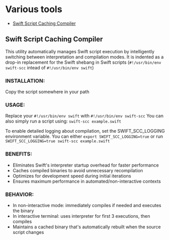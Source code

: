 # Various tools
- [Swift Script Caching Compiler](#swift-script-caching-compiler)

## Swift Script Caching Compiler

This utility automatically manages Swift script execution by intelligently switching between interpretation and compilation modes. It is indented as a drop-in replacement for the Swift shebang in Swift scripts (```#!/usr/bin/env swift-scc``` intead of ```#!/usr/bin/env swift```)

### INSTALLATION:
Copy the script somewhere in your path

### USAGE:
Replace your ```#!/usr/bin/env swift``` with ```#!/usr/bin/env swift-scc```
You can also simply run a script using: ```swift-scc example.swift```

To enable detailed logging about compilation, set the SWIFT_SCC_LOGGING environment variable.
You can either ```export SWIFT_SCC_LOGGING=true``` or run ```SWIFT_SCC_LOGGING=true swift-scc example.swift```
### BENEFITS:
- Eliminates Swift's interpreter startup overhead for faster performance
- Caches compiled binaries to avoid unnecessary recompilation
- Optimizes for development speed during initial iterations
- Ensures maximum performance in automated/non-interactive contexts

### BEHAVIOR:
- In non-interactive mode: immediately compiles if needed and executes the binary
- In interactive terminal: uses interpreter for first 3 executions, then compiles
- Maintains a cached binary that's automatically rebuilt when the source script changes
